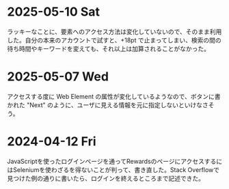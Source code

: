 # 2025-05-10 Sat
ラッキーなことに、要素へのアクセス方法は変化していないので、そのまま利用した。自分の本来のアカウントで試すと、+18pt で止まってしまい、検索の間の待ち時間やキーワードを変えても、それ以上は加算されることがなかった。

# 2025-05-07 Wed
アクセスする度に Web Element の属性が変化しているようなので、ボタンに書かれた "Next" のように、ユーザに見える情報を元に指定しないといけなさそう。

# 2024-04-12 Fri
JavaScriptを使ったログインページを通ってRewardsのページにアクセスするにはSeleniumを使わざるを得ないことが判って、書き直した。Stack Overflowで見つけた例の通りに書いたら、ログインを終えるところまで記述できた。
